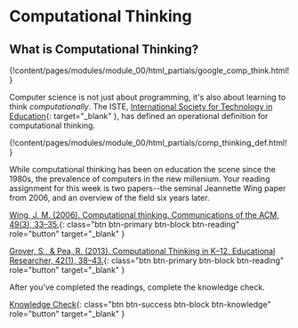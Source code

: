 # Computational Thinking

## What is Computational Thinking?

{!content/pages/modules/module_00/html_partials/google_comp_think.html!}

Computer science is not just about programming, it's also about learning
to think *computationally*. The ISTE,
[International Society for Technology in Education](http://iste.org){: target="_blank" },
 has defined an operational definition for computational thinking.

{!content/pages/modules/module_00/html_partials/comp_thinking_def.html!}

While computational thinking has been on education the scene since the 1980s,
the prevalence of computers in the new millenium. Your reading assignment
for this week is two papers--the seminal Jeannette Wing paper from 2006, and
an overview of the field six years later.

[Wing, J. M. (2006). Computational thinking. Communications of the ACM, 49(3), 33–35.](/papers/wing2006.pdf){: class="btn btn-primary btn-block btn-reading" role="button" target="_blank" }

[Grover, S., & Pea, R. (2013). Computational Thinking in K–12. Educational Researcher, 42(1), 38–43.](/papers/state_of_the_field.pdf){: class="btn btn-primary btn-block btn-reading" role="button" target="_blank" }

After you've completed the readings, complete the knowledge check.

[Knowledge Check](https://utdallas.qualtrics.com/SE/?SID=SV_1OeSdNJQ1IFhbHD){: class="btn btn-success btn-block btn-knowledge" role="button" target="_blank" }